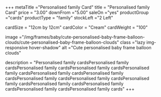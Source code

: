 +++
metaTitle ="Personalised family Card"
title = "Personalised family Card"
price = "3.00"
downFrom ="5.00"
saleOn ="yes"
productGroup ="cards"
productType = "family"
stockLeft ="2 Left"

cardSize = "12cm by 12cm"
cardColor = "Cream"
cardWeight = "100"

image ="/img/frames/baby/cute-personalised-baby-frame-balloon-clouds/cute-personalised-baby-frame-balloon-clouds"
class ="lazy img-responsive hover-shadow"
alt ="Cute personalised baby frame balloon clouds"

description = "Personalised family cardsPersonalised family cardsPersonalised family cardsPersonalised family cardsPersonalised family cardsPersonalised family cardsPersonalised family cardsPersonalised family cardsPersonalised family cardsPersonalised family cardsPersonalised family cardsPersonalised family cardsPersonalised family cardsPersonalised family cards"
+++